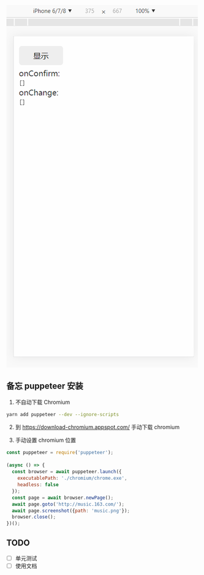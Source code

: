 ![截图](snapshot/snapshot.gif)

## 备忘 puppeteer 安装

1. 不自动下载 Chromium
```bash
yarn add puppeteer --dev --ignore-scripts
```

2. 到 https://download-chromium.appspot.com/ 手动下载 chromium

3. 手动设置 chromium 位置
```js
const puppeteer = require('puppeteer');

(async () => {
  const browser = await puppeteer.launch({
    executablePath: './chromium/chrome.exe',
    headless: false
  });
  const page = await browser.newPage();
  await page.goto('http://music.163.com/');
  await page.screenshot({path: 'music.png'});
  browser.close();
})();
```

## TODO

- [ ] 单元测试
- [ ] 使用文档